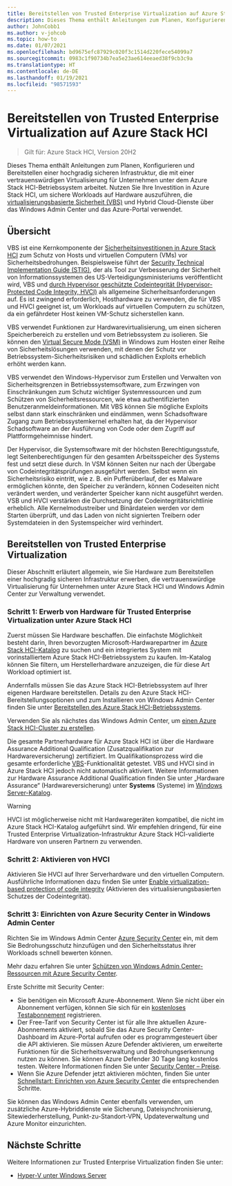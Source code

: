 ```yaml
---
title: Bereitstellen von Trusted Enterprise Virtualization auf Azure Stack HCI
description: Dieses Thema enthält Anleitungen zum Planen, Konfigurieren und Bereitstellen einer hochgradig sicheren Infrastruktur, die mit einer vertrauenswürdigen Virtualisierung für Unternehmen unter dem Azure Stack HCI-Betriebssystem arbeitet.
author: JohnCobb1
ms.author: v-johcob
ms.topic: how-to
ms.date: 01/07/2021
ms.openlocfilehash: bd9675efc87929c020f3c1514d220fece54099a7
ms.sourcegitcommit: 0983c1f90734b7ea5e23ae614eeaed38f9cb3c9a
ms.translationtype: HT
ms.contentlocale: de-DE
ms.lasthandoff: 01/19/2021
ms.locfileid: "98571593"
---
```

# <a name="deploy-trusted-enterprise-virtualization-on-azure-stack-hci"></a>Bereitstellen von Trusted Enterprise Virtualization auf Azure Stack HCI

>Gilt für: Azure Stack HCI, Version 20H2

Dieses Thema enthält Anleitungen zum Planen, Konfigurieren und Bereitstellen einer hochgradig sicheren Infrastruktur, die mit einer vertrauenswürdigen Virtualisierung für Unternehmen unter dem Azure Stack HCI-Betriebssystem arbeitet. Nutzen Sie Ihre Investition in Azure Stack HCI, um sichere Workloads auf Hardware auszuführen, die [virtualisierungsbasierte Sicherheit (VBS)](/windows-hardware/design/device-experiences/oem-vbs) und Hybrid Cloud-Dienste über das Windows Admin Center und das Azure-Portal verwendet.

## <a name="overview"></a>Übersicht
VBS ist eine Kernkomponente der [Sicherheitsinvestitionen in Azure Stack HCI](/windows-server/get-started-19/whats-new-19#security) zum Schutz von Hosts und virtuellen Computern (VMs) vor Sicherheitsbedrohungen. Beispielsweise führt der [Security Technical Implementation Guide (STIG)](https://nvd.nist.gov/ncp/checklist/914), der als Tool zur Verbesserung der Sicherheit von Informationssystemen des US-Verteidigungsministeriums veröffentlicht wird, VBS und [durch Hypervisor geschützte Codeintegrität (Hypervisor-Protected Code Integrity, HVCI)](/windows-hardware/drivers/bringup/device-guard-and-credential-guard) als allgemeine Sicherheitsanforderungen auf. Es ist zwingend erforderlich, Hosthardware zu verwenden, die für VBS und HVCI geeignet ist, um Workloads auf virtuellen Computern zu schützen, da ein gefährdeter Host keinen VM-Schutz sicherstellen kann.

VBS verwendet Funktionen zur Hardwarevirtualisierung, um einen sicheren Speicherbereich zu erstellen und vom Betriebssystem zu isolieren. Sie können den [Virtual Secure Mode (VSM)](/virtualization/hyper-v-on-windows/tlfs/vsm) in Windows zum Hosten einer Reihe von Sicherheitslösungen verwenden, mit denen der Schutz vor Betriebssystem-Sicherheitsrisiken und schädlichen Exploits erheblich erhöht werden kann.

VBS verwendet den Windows-Hypervisor zum Erstellen und Verwalten von Sicherheitsgrenzen in Betriebssystemsoftware, zum Erzwingen von Einschränkungen zum Schutz wichtiger Systemressourcen und zum Schützen von Sicherheitsressourcen, wie etwa authentifizierten Benutzeranmeldeinformationen. Mit VBS können Sie mögliche Exploits selbst dann stark einschränken und eindämmen, wenn Schadsoftware Zugang zum Betriebssystemkernel erhalten hat, da der Hypervisor Schadsoftware an der Ausführung von Code oder dem Zugriff auf Plattformgeheimnisse hindert.

Der Hypervisor, die Systemsoftware mit der höchsten Berechtigungsstufe, legt Seitenberechtigungen für den gesamten Arbeitsspeicher des Systems fest und setzt diese durch. In VSM können Seiten nur nach der Übergabe von Codeintegritätsprüfungen ausgeführt werden. Selbst wenn ein Sicherheitsrisiko eintritt, wie z. B. ein Pufferüberlauf, der es Malware ermöglichen könnte, den Speicher zu verändern, können Codeseiten nicht verändert werden, und veränderter Speicher kann nicht ausgeführt werden. VSB und HVCI verstärken die Durchsetzung der Codeintegritätsrichtlinie erheblich. Alle Kernelmodustreiber und Binärdateien werden vor dem Starten überprüft, und das Laden von nicht signierten Treibern oder Systemdateien in den Systemspeicher wird verhindert.

## <a name="deploy-trusted-enterprise-virtualization"></a>Bereitstellen von Trusted Enterprise Virtualization
Dieser Abschnitt erläutert allgemein, wie Sie Hardware zum Bereitstellen einer hochgradig sicheren Infrastruktur erwerben, die vertrauenswürdige Virtualisierung für Unternehmen unter Azure Stack HCI und Windows Admin Center zur Verwaltung verwendet.

### <a name="step-1-acquire-hardware-for-trusted-enterprise-virtualization-on-azure-stack-hci"></a>Schritt 1: Erwerb von Hardware für Trusted Enterprise Virtualization unter Azure Stack HCI
Zuerst müssen Sie Hardware beschaffen. Die einfachste Möglichkeit besteht darin, Ihren bevorzugten Microsoft-Hardwarepartner im [Azure Stack HCI-Katalog](https://hcicatalog.azurewebsites.net) zu suchen und ein integriertes System mit vorinstalliertem Azure Stack HCI-Betriebssystem zu kaufen. Im-Katalog können Sie filtern, um Herstellerhardware anzuzeigen, die für diese Art Workload optimiert ist.

Andernfalls müssen Sie das Azure Stack HCI-Betriebssystem auf Ihrer eigenen Hardware bereitstellen. Details zu den Azure Stack HCI-Bereitstellungsoptionen und zum Installieren von Windows Admin Center finden Sie unter [Bereitstellen des Azure Stack HCI-Betriebssystems](./operating-system.md).

Verwenden Sie als nächstes das Windows Admin Center, um [einen Azure Stack HCI-Cluster zu erstellen](./create-cluster.md).

Die gesamte Partnerhardware für Azure Stack HCI ist über die Hardware Assurance Additional Qualification (Zusatzqualifikation zur Hardwareversicherung) zertifiziert. Im Qualifikationsprozess wird die gesamte erforderliche [VBS](/windows-hardware/design/device-experiences/oem-vbs)-Funktionalität getestet. VBS und HVCI sind in Azure Stack HCI jedoch nicht automatisch aktiviert. Weitere Informationen zur Hardware Assurance Additional Qualification finden Sie unter „Hardware Assurance“ (Hardwareversicherung) unter **Systems** (Systeme) im [Windows Server-Katalog](https://www.windowsservercatalog.com/content.aspx?ctf=AQinfo-systems.htm#:~:text=Hardware%20Assurance%20Windows%20Server%20systems%20that%20are%20awarded,of%20Windows%20Server%2C%20starting%20with%20Windows%20Server%202016).

   >[!WARNING]
   > HVCI ist möglicherweise nicht mit Hardwaregeräten kompatibel, die nicht im Azure Stack HCI-Katalog aufgeführt sind. Wir empfehlen dringend, für eine Trusted Enterprise Virtualization-Infrastruktur Azure Stack HCI-validierte Hardware von unseren Partnern zu verwenden.

### <a name="step-2-enable-hvci"></a>Schritt 2: Aktivieren von HVCI
Aktivieren Sie HVCI auf Ihrer Serverhardware und den virtuellen Computern. Ausführliche Informationen dazu finden Sie unter [Enable virtualization-based protection of code integrity](/windows/security/threat-protection/device-guard/enable-virtualization-based-protection-of-code-integrity) (Aktivieren des virtualisierungsbasierten Schutzes der Codeintegrität).

### <a name="step-3-set-up-azure-security-center-in-windows-admin-center"></a>Schritt 3: Einrichten von Azure Security Center in Windows Admin Center
Richten Sie im Windows Admin Center [Azure Security Center](/azure/security-center/security-center-introduction) ein, mit dem Sie Bedrohungsschutz hinzufügen und den Sicherheitsstatus ihrer Workloads schnell bewerten können.

Mehr dazu erfahren Sie unter [Schützen von Windows Admin Center-Ressourcen mit Azure Security Center](/azure/security-center/windows-admin-center-integration).

Erste Schritte mit Security Center:
- Sie benötigen ein Microsoft Azure-Abonnement. Wenn Sie nicht über ein Abonnement verfügen, können Sie sich für ein [kostenloses Testabonnement](https://azure.microsoft.com/free) registrieren.
- Der Free-Tarif von Security Center ist für alle Ihre aktuellen Azure-Abonnements aktiviert, sobald Sie das Azure Security Center-Dashboard im Azure-Portal aufrufen oder es programmgesteuert über die API aktivieren.
Sie müssen Azure Defender aktivieren, um erweiterte Funktionen für die Sicherheitsverwaltung und Bedrohungserkennung nutzen zu können. Sie können Azure Defender 30 Tage lang kostenlos testen. Weitere Informationen finden Sie unter [Security Center – Preise](https://azure.microsoft.com/pricing/details/security-center).
- Wenn Sie Azure Defender jetzt aktivieren möchten, finden Sie unter [Schnellstart: Einrichten von Azure Security Center](/azure/security-center/security-center-get-started) die entsprechenden Schritte.

Sie können das Windows Admin Center ebenfalls verwenden, um zusätzliche Azure-Hybriddienste wie Sicherung, Dateisynchronisierung, Sitewiederherstellung, Punkt-zu-Standort-VPN, Updateverwaltung und Azure Monitor einzurichten.

## <a name="next-steps"></a>Nächste Schritte
Weitere Informationen zur Trusted Enterprise Virtualization finden Sie unter:
- [Hyper-V unter Windows Server](/windows-server/virtualization/hyper-v/hyper-v-on-windows-server)